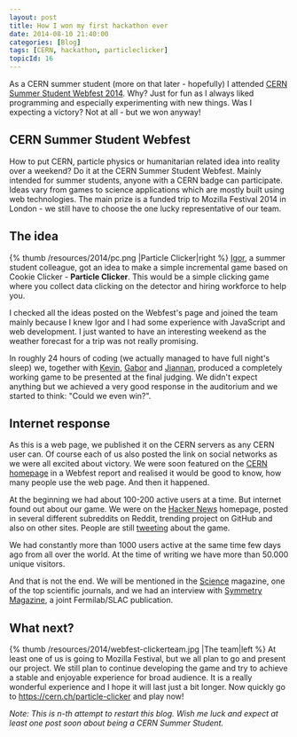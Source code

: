```yaml
---
layout: post
title: How I won my first hackathon ever
date: 2014-08-10 21:40:00
categories: [Blog]
tags: [CERN, hackathon, particleclicker]
topicId: 16
---
```


<p class="lead">As a CERN summer student (more on that later - hopefully) I attended <a href="https://webfest.web.cern.ch" target="_blank">CERN Summer Student Webfest 2014</a>. Why? Just for fun as I always liked programming and especially experimenting with new things. Was I expecting a victory? Not at all - but we won anyway!</p>

<h2>CERN Summer Student Webfest</h2>
How to put CERN, particle physics or humanitarian related idea into reality over a weekend? Do it at the CERN Summer Student Webfest. Mainly intended for summer students, anyone with a CERN badge can participate. Ideas vary from games to science applications which are mostly built using web technologies. The main prize is a funded trip to Mozilla Festival 2014 in London - we still have to choose the one lucky representative of our team.
<h2>The idea</h2>
{% thumb /resources/2014/pc.png |Particle Clicker|right %}
<a href="http://babushk.in" target="_blank">Igor</a>, a summer student colleague, got an idea to make a simple incremental game based on Cookie Clicker - <strong>Particle Clicker</strong>. This would be a simple clicking game where you collect data clicking on the detector and hiring workforce to help you.

I checked all the ideas posted on the Webfest's page and joined the team mainly because I knew Igor and I had some experience with JavaScript and web development. I just wanted to have an interesting weekend as the weather forecast for a trip was not really promising.

In roughly 24 hours of coding (we actually managed to have full night's sleep) we, together with <a href="https://dun.gs" target="_blank">Kevin</a>, <a href="https://github.com/gbiro" target="_blank">Gabor</a> and <a href="https://github.com/zhangjiannan" target="_blank">Jiannan</a>, produced a completely working game to be presented at the final judging. We didn't expect anything but we achieved a very good response in the auditorium and we started to think: "Could we even win?".
<!--more-->
<h2>Internet response</h2>
As this is a web page, we published it on the CERN servers as any CERN user can. Of course each of us also posted the link on social networks as we were all excited about victory. We were soon featured on the <a href="http://home.web.cern.ch/about/updates/2014/08/code-and-coffee-innovative-projects-cern-webfest" target="_blank">CERN homepage</a> in a Webfest report and realised it would be good to know, how many people use the web page. And then it happened.

At the beginning we had about 100-200 active users at a time. But internet found out about our game. We were on the <a href="https://news.ycombinator.com/news" target="_blank">Hacker News</a> homepage, posted in several different subreddits on Reddit, trending project on GitHub and also on other sites. People are still <a href="https://twitter.com/search?q=particle%20clicker&amp;src=typd" target="_blank">tweeting</a> about the game.

We had constantly more than 1000 users active at the same time few days ago from all over the world. At the time of writing we have more than 50.000 unique visitors.

And that is not the end. We will be mentioned in the <a href="http://www.sciencemag.org" target="_blank">Science</a> magazine, one of the top scientific journals, and we had an interview with <a href="http://www.symmetrymagazine.org" target="_blank">Symmetry Magazine</a>, a joint Fermilab/SLAC publication.
<h2>What next?</h2>{% thumb /resources/2014/webfest-clickerteam.jpg |The team|left %}
At least one of us is going to Mozilla Festival, but we all plan to go and present our project. We still plan to continue developing the game and try to achieve a stable and enjoyable experience for broad audience. It is a really wonderful experience and I hope it will last just a bit longer. Now quickly go to <a href="https://cern.ch/particle-clicker" target="_blank">https://cern.ch/particle-clicker</a> and play now!

<em>Note: This is n-th attempt to restart this blog. Wish me luck and expect at least one post soon about being a CERN Summer Student.</em>

